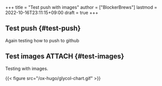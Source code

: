 +++
title = "Test push with images"
author = ["BlockerBrews"]
lastmod = 2022-10-16T23:11:15+09:00
draft = true
+++

## Test push {#test-push}

Again testing how to push to github


## Test images <span class="tag"><span class="ATTACH">ATTACH</span></span> {#test-images}

Testing with images.

{{< figure src="/ox-hugo/glycol-chart.gif" >}}
